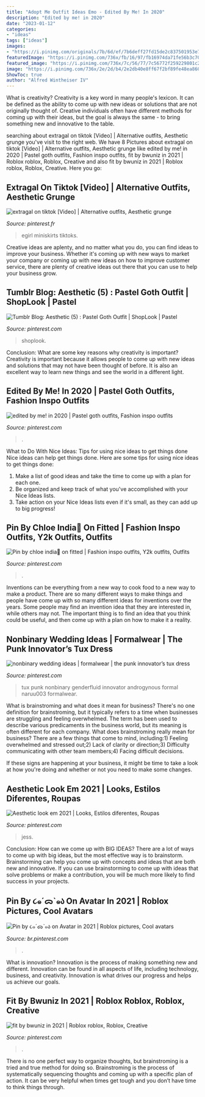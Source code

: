 ```yaml
---
title: "Adopt Me Outfit Ideas Emo - Edited By Me! In 2020"
description: "Edited by me! in 2020"
date: "2023-01-12"
categories:
- "ideas"
tags: ["ideas"]
images:
- "https://i.pinimg.com/originals/7b/6d/ef/7b6deff27fd15de2c837501953e7d16f.png"
featuredImage: "https://i.pinimg.com/736x/fb/16/97/fb16974da71fe56b3c706a94ef800b56.jpg"
featured_image: "https://i.pinimg.com/736x/7c/56/77/7c56772f259229801c2a9aca400bd0f3.jpg"
image: "https://i.pinimg.com/736x/2e/2d/b4/2e2db40e8ff67f2bf89fe48ea8607084.jpg"
ShowToc: true
author: "Alfred Wintheiser IV"
---
```



What is creativity?
Creativity is a key word in many people's lexicon. It can be defined as the ability to come up with new ideas or solutions that are not originally thought of. Creative individuals often have different methods for coming up with their ideas, but the goal is always the same - to bring something new and innovative to the table.

	

		
searching about extragal on tiktok [Video] | Alternative outfits, Aesthetic grunge you've visit to the right web. We have 8 Pictures about extragal on tiktok [Video] | Alternative outfits, Aesthetic grunge like edited by me! in 2020 | Pastel goth outfits, Fashion inspo outfits, fit by bwuniz in 2021 | Roblox roblox, Roblox, Creative and also fit by bwuniz in 2021 | Roblox roblox, Roblox, Creative. Here you go:
		
    
## Extragal On Tiktok [Video] | Alternative Outfits, Aesthetic Grunge

<img loading=lazy src="https://i.pinimg.com/736x/7f/9e/bc/7f9ebcc00d66d0928fd44d4fee372cc1.jpg" onerror="this.onerror=null;this.src='https://tse4.mm.bing.net/th?id=OIP.Am_m_kKP5ZtbQobrirHPZQHaNK&amp;pid=15.1';" alt="extragal on tiktok [Video] | Alternative outfits, Aesthetic grunge">

_Source: pinterest.fr_

>egirl miniskirts tiktoks. 

	

Creative ideas are aplenty, and no matter what you do, you can find ideas to improve your business. Whether it's coming up with new ways to market your company or coming up with new ideas on how to improve customer service, there are plenty of creative ideas out there that you can use to help your business grow.

    
## Tumblr Blog: Aesthetic (5) : Pastel Goth Outfit | ShopLook | Pastel

<img loading=lazy src="https://i.pinimg.com/originals/7b/6d/ef/7b6deff27fd15de2c837501953e7d16f.png" onerror="this.onerror=null;this.src='https://tse1.mm.bing.net/th?id=OIP.cVidld4BFCQaFhOhg6KBXwHaGV&amp;pid=15.1';" alt="Tumblr Blog: Aesthetic (5) : Pastel Goth Outfit | ShopLook | Pastel">

_Source: pinterest.com_

>shoplook. 

	

Conclusion: What are some key reasons why creativity is important?
Creativity is important because it allows people to come up with new ideas and solutions that may not have been thought of before. It is also an excellent way to learn new things and see the world in a different light.

    
## Edited By Me! In 2020 | Pastel Goth Outfits, Fashion Inspo Outfits

<img loading=lazy src="https://i.pinimg.com/736x/7c/56/77/7c56772f259229801c2a9aca400bd0f3.jpg" onerror="this.onerror=null;this.src='https://tse4.mm.bing.net/th?id=OIP.iO2cas5opw_rhQuRJ6bDyAHaIz&amp;pid=15.1';" alt="edited by me! in 2020 | Pastel goth outfits, Fashion inspo outfits">

_Source: pinterest.com_

>. 

	

What to Do With Nice Ideas: Tips for using nice ideas to get things done
Nice ideas can help get things done. Here are some tips for using nice ideas to get things done: 
1. Make a list of good ideas and take the time to come up with a plan for each one.
2. Be organized and keep track of what you've accomplished with your Nice Ideas lists.
3. Take action on your Nice Ideas lists even if it's small, as they can add up to big progress!

    
## Pin By Chloe India🦋 On Fitted | Fashion Inspo Outfits, Y2k Outfits, Outfits

<img loading=lazy src="https://i.pinimg.com/736x/5d/50/b8/5d50b80a8ed48fcd73357e14631a4d20.jpg" onerror="this.onerror=null;this.src='https://tse4.mm.bing.net/th?id=OIP.Pui9qZ3sIatjaU82ORiIGQHaNK&amp;pid=15.1';" alt="Pin by chloe india🦋 on fitted | Fashion inspo outfits, Y2k outfits, Outfits">

_Source: pinterest.com_

>. 

	

Inventions can be everything from a new way to cook food to a new way to make a product. There are so many different ways to make things and people have come up with so many different ideas for inventions over the years. Some people may find an invention idea that they are interested in, while others may not. The important thing is to find an idea that you think could be useful, and then come up with a plan on how to make it a reality.

    
## Nonbinary Wedding Ideas | Formalwear | The Punk Innovator’s Tux Dress

<img loading=lazy src="https://i.pinimg.com/736x/25/f6/36/25f6365833e75482e5a0103f61939a15.jpg" onerror="this.onerror=null;this.src='https://tse3.mm.bing.net/th?id=OIP.X1R1s0XwrsY0bggWagKtvgHaNK&amp;pid=15.1';" alt="nonbinary wedding ideas | formalwear | the punk innovator’s tux dress">

_Source: pinterest.com_

>tux punk nonbinary genderfluid innovator androgynous formal naruu003 formalwear. 

	

What is brainstroming and what does it mean for business?
There's no one definition for brainstroming, but it typically refers to a time when businesses are struggling and feeling overwhelmed. The term has been used to describe various predicaments in the business world, but its meaning is often different for each company. 
What does brainstroming really mean for business? There are a few things that come to mind, including:1) Feeling overwhelmed and stressed out;2) Lack of clarity or direction;3) Difficulty communicating with other team members;4) Facing difficult decisions. 

If these signs are happening at your business, it might be time to take a look at how you're doing and whether or not you need to make some changes.

    
## Aesthetic Look Em 2021 | Looks, Estilos Diferentes, Roupas

<img loading=lazy src="https://i.pinimg.com/736x/fb/16/97/fb16974da71fe56b3c706a94ef800b56.jpg" onerror="this.onerror=null;this.src='https://tse4.mm.bing.net/th?id=OIP.huFskHOZYRTYoiqkt-bgcAHaJG&amp;pid=15.1';" alt="Aesthetic look em 2021 | Looks, Estilos diferentes, Roupas">

_Source: pinterest.com_

>jess. 

	

Conclusion: How can we come up with BIG IDEAS?
There are a lot of ways to come up with big ideas, but the most effective way is to brainstorm. Brainstorming can help you come up with concepts and ideas that are both new and innovative. If you can use brainstorming to come up with ideas that solve problems or make a contribution, you will be much more likely to find success in your projects.

    
## Pin By ૮๑ˊᯅˋ๑ა On Avatar In 2021 | Roblox Pictures, Cool Avatars

<img loading=lazy src="https://i.pinimg.com/736x/2e/2d/b4/2e2db40e8ff67f2bf89fe48ea8607084.jpg" onerror="this.onerror=null;this.src='https://tse2.mm.bing.net/th?id=OIP.SyxYleceOCAj1g5dSdCQwgHaNa&amp;pid=15.1';" alt="Pin by ૮๑ˊᯅˋ๑ა on Avatar in 2021 | Roblox pictures, Cool avatars">

_Source: br.pinterest.com_

>. 

	

What is innovation?
Innovation is the process of making something new and different. Innovation can be found in all aspects of life, including technology, business, and creativity. Innovation is what drives our progress and helps us achieve our goals.

    
## Fit By Bwuniz In 2021 | Roblox Roblox, Roblox, Creative

<img loading=lazy src="https://i.pinimg.com/736x/7a/d0/b7/7ad0b7104c67357cad3be73a12d1459f.jpg" onerror="this.onerror=null;this.src='https://tse2.mm.bing.net/th?id=OIP.KuDb-ICHsDgiCC_XDQo1ygAAAA&amp;pid=15.1';" alt="fit by bwuniz in 2021 | Roblox roblox, Roblox, Creative">

_Source: pinterest.com_

>. 

	

There is no one perfect way to organize thoughts, but brainstroming is a tried and true method for doing so. Brainstroming is the process of systematically sequencing thoughts and coming up with a specific plan of action. It can be very helpful when times get tough and you don’t have time to think things through.

